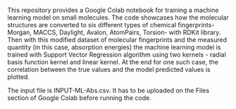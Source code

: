 This repository provides a Google Colab notebook for training a machine learning model on small molecules. 
The code showcases how the molecular structures are converted to six different types of chemical fingerprints- Morgan, MACCS, Daylight, Avalon, AtomPairs, Torsion- with RDKit library. Then with this modified dataset of molecular fingerprints and the measured quantity (in this case, absorption energies) the machine learning model is trained with Support Vector Regression algorithm using two kernels - radial basis function kernel and linear kernel. 
At the end for one such case, the correlation between the true values and the model predicted values is plotted. 

The input file is INPUT-ML-Abs.csv. It has to be uploaded on the Files section of Google Colab before running the code. 

